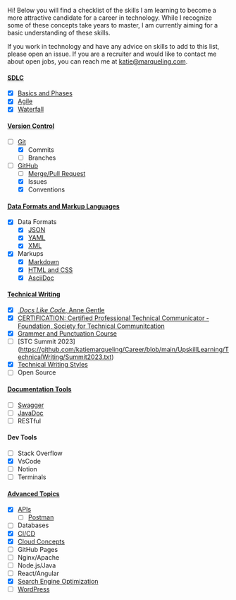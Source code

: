 Hi! Below you will find a checklist of the skills I am learning to become a more attractive candidate for a career in technology. While I recognize some of these concepts take years to master, I am currently aiming for a basic understanding of these skills. 

If you work in technology and have any advice on skills to add to this list, please open an issue. If you are a recruiter and would like to contact me about open jobs, you can reach me at katie@marqueling.com.

#### [SDLC](https://github.com/katiemarqueling/Career/tree/main/UpskillLearning/SDLC)
- [X] [Basics and Phases](https://github.com/katiemarqueling/Career/blob/main/UpskillLearning/SDLC/SDLC.txt) 
- [X] [Agile](https://github.com/katiemarqueling/Career/blob/main/UpskillLearning/SDLC/Agile.txt)
- [X] [Waterfall](https://github.com/katiemarqueling/Career/blob/main/UpskillLearning/SDLC/Waterfall.txt)
#### [Version Control](https://github.com/katiemarqueling/Career/tree/main/UpskillLearning/VersionControl)
- [ ] [Git](https://github.com/katiemarqueling/Career/blob/main/UpskillLearning/VersionControl/Git.txt)
    - [X] Commits
    - [ ] Branches
- [ ] [GitHub](https://github.com/katiemarqueling/Career/blob/main/UpskillLearning/VersionControl/GitHub.txt)
    - [ ] [Merge/Pull Request](https://github.com/the-germanator/learn-git)
    - [X] Issues
    - [X] Conventions
#### [Data Formats and Markup Languages](https://github.com/katiemarqueling/Career/tree/main/UpskillLearning/DataFormats%26MarkupLanguages)
- [X] Data Formats
    - [X] [JSON](https://github.com/katiemarqueling/Career/blob/main/UpskillLearning/DataFormats%26MarkupLanguages/StacksResidents.json)
    - [X] [YAML](https://github.com/katiemarqueling/Career/blob/main/UpskillLearning/DataFormats%26MarkupLanguages/YAML.yml)
    - [X] [XML](https://github.com/katiemarqueling/Career/blob/main/UpskillLearning/DataFormats%26MarkupLanguages/XML.xml)
- [X] Markups
    - [X] [Markdown](https://github.com/katiemarqueling/Career/blob/main/UpskillLearning/DataFormats%26MarkupLanguages/Resume.md)
    - [X] [HTML and CSS](https://github.com/katiemarqueling/Career/blob/main/UpskillLearning/DataFormats%26MarkupLanguages/LifeofTendy.html)
    - [X] [AsciiDoc](https://github.com/katiemarqueling/Career/blob/main/UpskillLearning/DataFormats%26MarkupLanguages/GwartsCare.adoc)
#### [Technical Writing](https://github.com/katiemarqueling/Career/tree/main/UpskillLearning/TechnicalWriting)
- [X] [<i> Docs Like Code</i>, Anne Gentle](https://github.com/katiemarqueling/Career/blob/main/UpskillLearning/TechnicalWriting/DocsLikeCode.txt)
- [X] [CERTIFICATION: Certified Professional Technical Communicator - Foundation, Society for Technical Communitcation](https://www.credly.com/badges/2a50be9c-a3c5-48a2-8c39-a9bcba40c9f6/linked_in_profile)
- [X] [Grammer and Punctuation Course](https://coursera.org/share/d72b4ef1dd341eb75c423c81a1ccb71d)
- [ ] [STC Summit 2023] (https://github.com/katiemarqueling/Career/blob/main/UpskillLearning/TechnicalWriting/Summit2023.txt)
- [X] [Technical Writing Styles](https://github.com/katiemarqueling/Career/blob/main/UpskillLearning/TechnicalWriting/TechnicalWritingStyles.txt)
- [ ] Open Source
#### [Documentation Tools](https://github.com/katiemarqueling/Career/tree/main/UpskillLearning/DocumentationTools)
- [ ] [Swagger](https://github.com/katiemarqueling/Career/blob/main/UpskillLearning/DocumentationTools/Swagger.txt)
- [ ] [JavaDoc](https://github.com/katiemarqueling/Career/blob/main/UpskillLearning/DocumentationTools/JavaDoc.txt)
- [ ] RESTful
#### Dev Tools
- [ ] Stack Overflow
- [X] VsCode
- [ ] Notion
- [ ] Terminals
#### [Advanced Topics](https://github.com/katiemarqueling/Career/tree/main/UpskillLearning/AdvancedTopics)
- [X] [APIs](https://github.com/katiemarqueling/Career/blob/main/UpskillLearning/AdvancedTopics/APIs.txt)
    - [ ] [Postman](https://github.com/katiemarqueling/Career/blob/main/UpskillLearning/AdvancedTopics/Postman.txt)
- [ ] Databases
- [X] [CI/CD](https://github.com/katiemarqueling/Career/blob/main/UpskillLearning/AdvancedTopics/CICD.txt)
- [X] [Cloud Concepts](https://github.com/katiemarqueling/Career/blob/main/UpskillLearning/AdvancedTopics/CloudConcepts.txt)
- [ ] GitHub Pages
- [ ] Nginx/Apache
- [ ] Node.js/Java
- [ ] React/Angular
- [X] [Search Engine Optimization](https://coursera.org/share/7bc9af50088ee3471c6a58648ebee756)
- [ ] [WordPress](https://schmarqueling.com/)